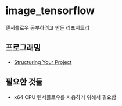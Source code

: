 # image_tensorflow
텐서플로우 공부하려고 만든 리포지토리

## 프로그래밍
- [Structuring Your Project](http://docs.python-guide.org/en/latest/writing/structure/)

## 필요한 것들
- x64 CPU
  텐서플로우를 사용하기 위해서 필요함